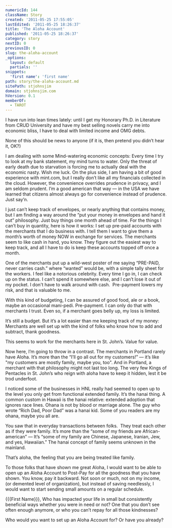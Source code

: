 ```yaml
---
numericId: 144
className: Story
created: '2011-05-25 17:55:05'
lastEdited: '2011-05-25 18:26:37'
title: 'The Aloha Account'
published: '2011-05-25 18:26:37'
category: story
nextID: 0
previousID: 0
slug: the-aloha-account
_options:
  layout: default
  partials: ''
snippets:
  'first name': 'first name'
path: story/the-aloha-account.md
sitePath: stjohnsjim
domain: stjohnsjim.com
hVersion: 0.1
memberOf:
  - TAROT
---
```


I have run into lean times lately: until I get my Honorary Ph.D. in Literature from CRUD University and have my best selling novels carry me into economic bliss, I have to deal with limited income and OMG debts.

None of this should be news to anyone (if it is, then pretend you didn&rsquo;t hear it, OK?)

I am dealing with some Mind-watering economic concepts: Every time I try to look at my bank statement, my mind turns to water. Only the threat of early death due to starvation is forcing me to actually deal with the economic nasty. Wish me luck. On the plus side, I am having a bit of good experience with mint.com, but I really don&rsquo;t like all my financials collected in the cloud. However, the convenience overrides prudence in privacy, and I am seldom prudent. I&rsquo;m a good american that way &mdash; in the USA we have learned that citizens almost always go for convenience instead of prudence. Just say&rsquo;n.

I just can&rsquo;t keep track of envelopes, or nearly anything that contains money, but I am finding a way around the &ldquo;put your money in envelopes and hand it out&rdquo; philosophy. Just buy things one month ahead of time. For the things I can&rsquo;t buy in quantity, here is how it works: I set up pre-paid accounts with the merchants that I do business with. I tell them I want to give them a month&rsquo;s worth of money NOW in exchange for services. The merchants seem to like cash in hand, you know. They figure out the easiest way to keep track, and all I have to do is keep these accounts topped off once a month.

One of the merchants put up a wild-west poster of me saying &ldquo;PRE-PAID, never carries cash.&rdquo; where &ldquo;wanted&rdquo; would be, with a simple tally sheet for the workers. I feel like a notorious celebrity. Every time I go in, I can check up on the status. I can&rsquo;t spend it somewhere else, and I can&rsquo;t lose it out of my pocket. I don't have to walk around with cash. &nbsp;Pre-payment lowers my risk, and that is valuable to me.

With this kind of budgeting, I can be assured of good food, ale or a book, maybe an occasional mani-pedi. Pre-payment. I can only do that with merchants I trust. Even so, if a merchant goes belly up, my loss is limited.

It&rsquo;s still a budget. But it&rsquo;s a lot easier than me keeping track of my money: Merchants are well set up with the kind of folks who know how to add and subtract, thank goodness.

This seems to work for the merchants here in St. John&rsquo;s. Value for value.

Now here, I&rsquo;m going to throw in a contrast. The merchants in Portland rarely have Aloha. It&rsquo;s more than the &ldquo;I&rsquo;ll go all out for my customers!&rdquo; &mdash; it&rsquo;s like &quot;my customers are mostly family, maybe you, too&quot;. And in Portland, a merchant with that philosophy might not last too long. The very few Kings of Pentacles in St. John&rsquo;s who reign with aloha have to keep it hidden, lest it be trod underfoot.

I noticed some of the businesses in HNL really had seemed to open up to the level you only get from functional extended family. It&rsquo;s the hanai thing. A common custom in Hawaii is the hanai relative: extended adoption that ignores race lines. Ohana is not by blood or marriage alone. The guy who wrote &ldquo;Rich Dad, Poor Dad&rdquo; was a hanai kid. Some of you readers are my ohana, maybe you all are.

You saw that in everyday transactions between folks. &nbsp;They treat each other as if they were family. It&rsquo;s more than the &ldquo;some of my friends are African-american&rdquo; &mdash; It&rsquo;s &ldquo;some of my family are Chinese, Japanese, Iranian, Jew, and yes, Hawaiian.&rdquo; The hanai concept of family seems unknown in the mainland.

That&rsquo;s aloha, the feeling that you are being treated like family.

To those folks that have shown me great Aloha, I would want to be able to open up an Aloha Account to Post-Pay for all the goodness that you have shown. You know, pay it backward. Not soon or much, not on my income, (or demented level of organization), but instead of saving needlessly, I would want to start sending small amounts on a regular schedule.

{{{First Name}}}, Who has impacted your life in small but consistently beneficial ways whether you were in need or not? One that you don&rsquo;t see often enough anymore, or who you can&rsquo;t repay for all those kindnesses?

Who would you want to set up an Aloha Account for? Or have you already?
